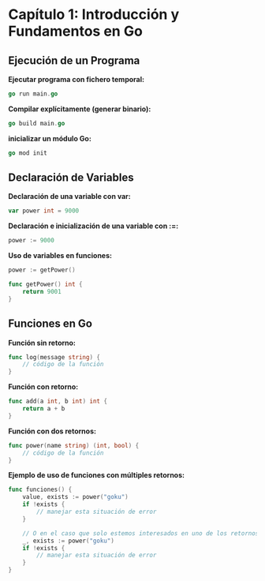 # Capítulo 1: Introducción y Fundamentos en Go

## Ejecución de un Programa

**Ejecutar programa con fichero temporal:**

```go
go run main.go
```

**Compilar explícitamente (generar binario):**

```go
go build main.go
```

**inicializar un módulo Go:**

```go
go mod init
```

## Declaración de Variables

**Declaración de una variable con var:**

```go
var power int = 9000
```

**Declaración e inicialización de una variable con :=:**

```go
power := 9000
```

**Uso de variables en funciones:**

```go
power := getPower()

func getPower() int {
    return 9001
}
```

## Funciones en Go

**Función sin retorno:**

```go
func log(message string) {
    // código de la función
}
```

**Función con retorno:**

```go
func add(a int, b int) int {
    return a + b
}
```

**Función con dos retornos:**

```go
func power(name string) (int, bool) {
    // código de la función
}
```

**Ejemplo de uso de funciones con múltiples retornos:**

```go
func funciones() {
    value, exists := power("goku")
    if !exists {
        // manejar esta situación de error
    }

    // O en el caso que solo estemos interesados en uno de los retornos
    _, exists := power("goku")
    if !exists {
        // manejar esta situación de error
    }
}
```
